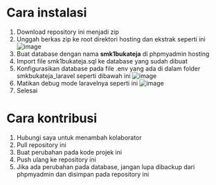 # Cara instalasi
1. Download repository ini menjadi zip 
2. Unggah berkas zip ke root direktori hosting dan ekstrak seperti ini
    ![image](https://user-images.githubusercontent.com/62453385/149340501-4ea7e5fa-95d1-450b-b5ba-f35dd74dd15d.png)
3. Buat database dengan nama <b>smk1bukateja</b> di phpmyadmin hosting
4. Import file smk1bukateja.sql ke database yang sudah dibuat
5. Konfigurasikan database pada file .env yang ada di dalam folder smkbukateja_laravel seperti dibawah ini
    ![image](https://user-images.githubusercontent.com/62453385/149340767-e16fa511-9bf0-46db-af43-46efb6a0fb3f.png)
6. Matikan debug mode laravelnya seperti ini
    ![image](https://user-images.githubusercontent.com/62453385/149340877-47e1eac6-2ffe-47e1-b424-1d7c372e1a98.png)
7. Selesai

# Cara kontribusi
1. Hubungi saya untuk menambah kolaborator
2. Pull repository ini
3. Buat perubahan pada kode projek ini
4. Push ulang ke repository ini
5. Jika ada perubahan pada database, jangan lupa dibackup dari phpmyadmin dan disimpan pada repository ini
